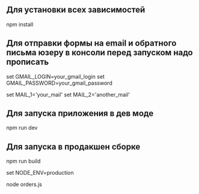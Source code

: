 ## Для установки всех зависимостей

npm install

## Для отправки формы на email и обратного письма юзеру в консоли перед запуском надо прописать

set GMAIL_LOGIN=your_gmail_login
set GMAIL_PASSWORD=your_gmail_password

set MAIL_1='your_mail'
set MAIL_2='another_mail'

## Для запуска приложения в дев моде

npm run dev

## Для запуска в продакшен сборке

npm run build

set NODE_ENV=production

node orders.js